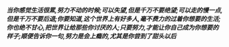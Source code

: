 ***当你感觉生活很累,努力不动的时候;可以失望,但是千万不要绝望;可以走的慢一点,但是千万不要后退;你要知道,这个世界上有好多人,毫不费力的过着你想要的生活;你也绝不甘心,把世界让给那些你讨厌的人;只要努力,才能让你自己成为你想要的样子;顺便告诉你一句,努力是会上瘾的,尤其是你尝到了甜头以后***